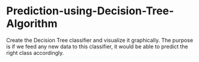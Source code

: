 # Prediction-using-Decision-Tree-Algorithm
Create the Decision Tree classifier and visualize it graphically.   The purpose is if we feed any new data to this classifier, it would be able to  predict the right class accordingly.  
